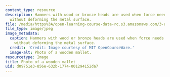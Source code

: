```yaml
---
content_type: resource
description: Hammers with wood or bronze heads are used when force needs to be applied
  without deforming the metal surface.
file: /media/https%3A/open-learning-course-data-rc.s3.amazonaws.com/3-a04-modern-blacksmithing-and-physical-metallurgy-fall-2008/d09751e3856e632b1774001294152da7_023.jpg
file_type: image/jpeg
image_metadata:
  caption: Hammers with wood or bronze heads are used when force needs to be applied
    without deforming the metal surface.
  credit: 'Credit: Image courtesy of MIT OpenCourseWare.'
  image-alt: Photo of a wooden mallet.
resourcetype: Image
title: Photo of a wooden mallet
uid: d09751e3-856e-632b-1774-001294152da7
---
```

